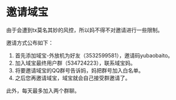 # 邀请域宝
由于会遭到tx莫名其妙的风控，所以妈不得不对邀请进行一些限制。  

邀请方式公布如下：  
1. 首先添加域宝-外放机为好友（3532599581），邀请码yubaobaito。
2. 加入域宝最终用户群（534724223），联系域宝妈。
3. 将要邀请域宝的QQ群号告诉妈，妈把群号加入白名单。
4. 之后您再邀请域宝，域宝就会自己接受群邀请了。

此外，每天最多加入两个群聊。